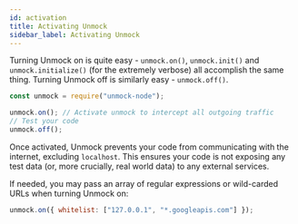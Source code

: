 ```yaml
---
id: activation
title: Activating Unmock
sidebar_label: Activating Unmock
---
```


Turning Unmock on is quite easy - `unmock.on()`, `unmock.init()` and `unmock.initialize()` (for the extremely verbose) all accomplish the same thing.
Turning Unmock off is similarly easy - `unmock.off()`.

```javascript
const unmock = require("unmock-node");

unmock.on(); // Activate unmock to intercept all outgoing traffic
// Test your code
unmock.off();
```

Once activated, Unmock prevents your code from communicating with the internet, excluding `localhost`. This ensures your code is not exposing any test data (or, more crucially, real world data) to any external services.

If needed, you may pass an array of regular expressions or wild-carded URLs when turning Unmock on:

```javascript
unmock.on({ whitelist: ["127.0.0.1", "*.googleapis.com"] });
```
